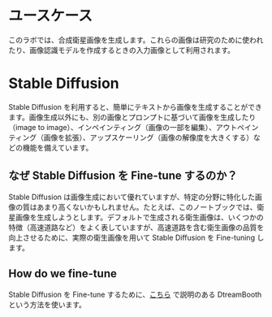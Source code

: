 # ユースケース
このラボでは、合成衛星画像を生成します。これらの画像は研究のために使われたり、画像認識モデルを作成するときの入力画像として利用されます。

# Stable Diffusion
Stable Diffusion を利用すると、簡単にテキストから画像を生成することができます。画像生成以外にも、別の画像とプロンプトに基づいて画像を生成したり（image to image）、インペインティング（画像の一部を編集）、アウトペインティング（画像を拡張）、アップスケーリング（画像の解像度を大きくする）などの機能を備えています。

## なぜ Stable Diffusion を Fine-tune するのか？
Stable Diffusion は画像生成において優れていますが、特定の分野に特化した画像の質はあまり高くないかもしれません。たとえば、このノートブックでは、衛星画像を生成しようとします。デフォルトで生成される衛生画像は、いくつかの特徴（高速道路など）をよく表していますが、高速道路を含む衛生画像の品質を向上させるために、実際の衛生画像を用いて Stable Diffusion を Fine-tuning します。

## How do we fine-tune
Stable Diffusion を Fine-tune するために、[こちら](https://dreambooth.github.io/) で説明のある DtreamBooth という方法を使います。